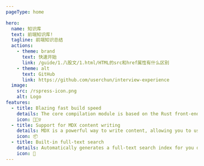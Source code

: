```yaml
---
pageType: home

hero:
  name: 知识库
  text: 前端知识库!
  tagline: 前端知识总结
  actions:
    - theme: brand
      text: 快速开始
      link: /guide/1.八股文/1.html/HTML的src和href属性有什么区别
    - theme: alt
      text: GitHub
      link: https://github.com/userchun/interview-experience
  image:
    src: /rspress-icon.png
    alt: Logo
features:
  - title: Blazing fast build speed
    details: The core compilation module is based on the Rust front-end toolchain, providing a more ultimate development experience.
    icon: 🏃🏻‍♀️
  - title: Support for MDX content writing
    details: MDX is a powerful way to write content, allowing you to use React components in Markdown.
    icon: 📦
  - title: Built-in full-text search
    details: Automatically generates a full-text search index for you during construction, providing out-of-the-box full-text search capabilities.
    icon: 🎨
---
```

